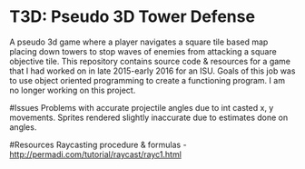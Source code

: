 # T3D: Pseudo 3D Tower Defense

A pseudo 3d game where a player navigates a square tile based map placing down towers to stop waves of enemies from attacking a square objective tile. This repository contains source code & resources for a game that I had worked on in late 2015-early 2016 for an ISU. Goals of this job was to use object oriented programming to create a functioning program. I am no longer working on this project.

#Issues
Problems with accurate projectile angles due to int casted x, y movements. Sprites rendered slightly inaccurate due to estimates done on angles.

#Resources 
Raycasting procedure & formulas - http://permadi.com/tutorial/raycast/rayc1.html
